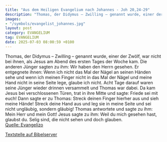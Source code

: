 ```yaml
---
title: "Aus dem Heiligen Evangelium nach Johannes - Joh 20,24-29"
description: "Thomas, der Didymus – Zwilling – genannt wurde, einer der Zwölf, war nicht bei ihnen, als Jesus am Abend des ersten Tages der Woche kam. Die anderen Jünger sagten zu ihm: Wir haben den Herrn gesehen. Er entgegnete ihnen: Wenn ich nicht das Mal der Nägel an seinen Händen sehe und ...."
images:
- "/symbols/evangelist_johannes.jpg"
layout: post
category: EVANGELIUM
tag: EVANGELIUM
date: 2025-07-03 08:00:59 +0100
---
```

Thomas, der Didymus – Zwilling – genannt wurde, einer der Zwölf, war nicht bei ihnen, als Jesus am Abend des ersten Tages der Woche kam.
Die anderen Jünger sagten zu ihm: Wir haben den Herrn gesehen. Er entgegnete ihnen: Wenn ich nicht das Mal der Nägel an seinen Händen sehe und wenn ich meinen Finger nicht in das Mal der Nägel und meine Hand nicht in seine Seite lege, glaube ich nicht.<!--more-->
Acht Tage darauf waren seine Jünger wieder drinnen versammelt und Thomas war dabei. Da kam Jesus bei verschlossenen Türen, trat in ihre Mitte und sagte: Friede sei mit euch!
Dann sagte er zu Thomas: Streck deinen Finger hierher aus und sieh meine Hände! Streck deine Hand aus und leg sie in meine Seite und sei nicht ungläubig, sondern gläubig!
Thomas antwortete und sagte zu ihm: Mein Herr und mein Gott!
Jesus sagte zu ihm: Weil du mich gesehen hast, glaubst du. Selig sind, die nicht sehen und doch glauben.<br>
[Quelle: Evangelizo](https://evangeliumtagfuertag.org/DE/gospel)

[Textstelle auf Bibelserver](https://www.bibleserver.com/EU/Johannes20,24-29)
